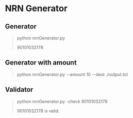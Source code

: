 # NRN Generator
## Generator
> python nrnGenerator.py
> 
> 90101032178
## Generator with amount
> python nrnGenerator.py --amount 10 --dest ./output.txt
> 


## Validator
> python nrnGenerator.py -check 90101032178
> 
> 90101032178 is valid.